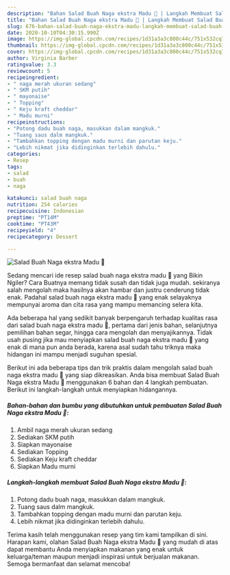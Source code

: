 ```yaml
---
description: "Bahan Salad Buah Naga ekstra Madu 🐝 | Langkah Membuat Salad Buah Naga ekstra Madu 🐝 Yang Enak dan Simpel"
title: "Bahan Salad Buah Naga ekstra Madu 🐝 | Langkah Membuat Salad Buah Naga ekstra Madu 🐝 Yang Enak dan Simpel"
slug: 676-bahan-salad-buah-naga-ekstra-madu-langkah-membuat-salad-buah-naga-ekstra-madu-yang-enak-dan-simpel
date: 2020-10-10T04:30:15.990Z
image: https://img-global.cpcdn.com/recipes/1d31a3a3c800c44c/751x532cq70/salad-buah-naga-ekstra-madu-🐝-foto-resep-utama.jpg
thumbnail: https://img-global.cpcdn.com/recipes/1d31a3a3c800c44c/751x532cq70/salad-buah-naga-ekstra-madu-🐝-foto-resep-utama.jpg
cover: https://img-global.cpcdn.com/recipes/1d31a3a3c800c44c/751x532cq70/salad-buah-naga-ekstra-madu-🐝-foto-resep-utama.jpg
author: Virginia Barber
ratingvalue: 3.3
reviewcount: 5
recipeingredient:
- " naga merah ukuran sedang"
- " SKM putih"
- " mayonaise"
- " Topping"
- " Keju kraft cheddar"
- " Madu murni"
recipeinstructions:
- "Potong dadu buah naga, masukkan dalam mangkuk."
- "Tuang saus dalm mangkuk."
- "Tambahkan topping dengan madu murni dan parutan keju."
- "Lebih nikmat jika didinginkan terlebih dahulu."
categories:
- Resep
tags:
- salad
- buah
- naga

katakunci: salad buah naga 
nutrition: 254 calories
recipecuisine: Indonesian
preptime: "PT14M"
cooktime: "PT43M"
recipeyield: "4"
recipecategory: Dessert

---
```



![Salad Buah Naga ekstra Madu 🐝](https://img-global.cpcdn.com/recipes/1d31a3a3c800c44c/751x532cq70/salad-buah-naga-ekstra-madu-🐝-foto-resep-utama.jpg)

Sedang mencari ide resep salad buah naga ekstra madu 🐝 yang Bikin Ngiler? Cara Buatnya memang tidak susah dan tidak juga mudah. sekiranya salah mengolah maka hasilnya akan hambar dan justru cenderung tidak enak. Padahal salad buah naga ekstra madu 🐝 yang enak selayaknya mempunyai aroma dan cita rasa yang mampu memancing selera kita.

Ada beberapa hal yang sedikit banyak berpengaruh terhadap kualitas rasa dari salad buah naga ekstra madu 🐝, pertama dari jenis bahan, selanjutnya pemilihan bahan segar, hingga cara mengolah dan menyajikannya. Tidak usah pusing jika mau menyiapkan salad buah naga ekstra madu 🐝 yang enak di mana pun anda berada, karena asal sudah tahu triknya maka hidangan ini mampu menjadi suguhan spesial.




Berikut ini ada beberapa tips dan trik praktis dalam mengolah salad buah naga ekstra madu 🐝 yang siap dikreasikan. Anda bisa membuat Salad Buah Naga ekstra Madu 🐝 menggunakan 6 bahan dan 4 langkah pembuatan. Berikut ini langkah-langkah untuk menyiapkan hidangannya.

<!--inarticleads1-->

##### Bahan-bahan dan bumbu yang dibutuhkan untuk pembuatan Salad Buah Naga ekstra Madu 🐝:

1. Ambil  naga merah ukuran sedang
1. Sediakan  SKM putih
1. Siapkan  mayonaise
1. Sediakan  Topping
1. Sediakan  Keju kraft cheddar
1. Siapkan  Madu murni




<!--inarticleads2-->

##### Langkah-langkah membuat Salad Buah Naga ekstra Madu 🐝:

1. Potong dadu buah naga, masukkan dalam mangkuk.
1. Tuang saus dalm mangkuk.
1. Tambahkan topping dengan madu murni dan parutan keju.
1. Lebih nikmat jika didinginkan terlebih dahulu.




Terima kasih telah menggunakan resep yang tim kami tampilkan di sini. Harapan kami, olahan Salad Buah Naga ekstra Madu 🐝 yang mudah di atas dapat membantu Anda menyiapkan makanan yang enak untuk keluarga/teman maupun menjadi inspirasi untuk berjualan makanan. Semoga bermanfaat dan selamat mencoba!
